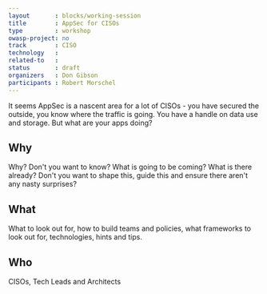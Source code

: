 ```yaml
---
layout       : blocks/working-session
title        : AppSec for CISOs
type         : workshop
owasp-project: no
track        : CISO
technology   :
related-to   :
status       : draft
organizers   : Don Gibson
participants : Robert Morschel
---
```


It seems AppSec is a nascent area for a lot of CISOs - you have secured the outside, you know where the traffic is going. You have a handle on data use and storage. But what are your apps doing? 

## Why

Why? Don't you want to know? What is going to be coming? What is there already? Don't you want to shape this, guide this and ensure there aren't any nasty surprises?

## What

What to look out for, how to build teams and policies, what frameworks to look out for, technologies, hints and tips.

## Who

CISOs, Tech Leads and Architects
